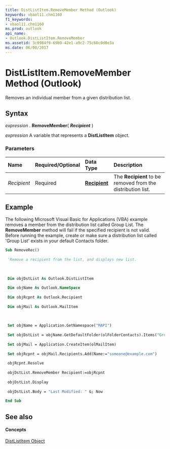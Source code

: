 ```yaml
---
title: DistListItem.RemoveMember Method (Outlook)
keywords: vbaol11.chm1160
f1_keywords:
- vbaol11.chm1160
ms.prod: outlook
api_name:
- Outlook.DistListItem.RemoveMember
ms.assetid: 3c0984f9-69b9-42e1-a9c2-75c60c0d0e3a
ms.date: 06/08/2017
---
```



# DistListItem.RemoveMember Method (Outlook)

Removes an individual member from a given distribution list.


## Syntax

 _expression_ . **RemoveMember**( **_Recipient_** )

 _expression_ A variable that represents a **DistListItem** object.


### Parameters



|**Name**|**Required/Optional**|**Data Type**|**Description**|
|:-----|:-----|:-----|:-----|
| _Recipient_|Required| **[Recipient](Outlook.Recipient.md)**|The  **Recipient** to be removed from the distribution list.|

## Example

The following Microsoft Visual Basic for Applications (VBA) example removes a member from the distribution list called Group List. The  **RemoveMember** method will fail if the specified recipient is not valid. Before running the example, create or make sure a distribution list called 'Group List' exists in your default Contacts folder.


```vb
Sub RemoveRec() 
 
 'Remove a recipient from the list, and displays new list. 
 
 
 
 Dim objDstList As Outlook.DistListItem 
 
 Dim objName As Outlook.NameSpace 
 
 Dim objRcpnt As Outlook.Recipient 
 
 Dim objMail As Outlook.MailItem 
 
 
 
 Set objName = Application.GetNamespace("MAPI") 
 
 Set objDstList = objName.GetDefaultFolder(olFolderContacts).Items("Group List") 
 
 Set objMail = Application.CreateItem(olMailItem) 
 
 Set objRcpnt = objMail.Recipients.Add(Name:="someone@example.com") 
 
 objRcpnt.Resolve 
 
 objDstList.RemoveMember Recipient:=objRcpnt 
 
 objDstList.Display 
 
 objDstList.Body = "Last Modified: " &; Now 
 
End Sub
```


## See also


#### Concepts


[DistListItem Object](Outlook.DistListItem.md)

